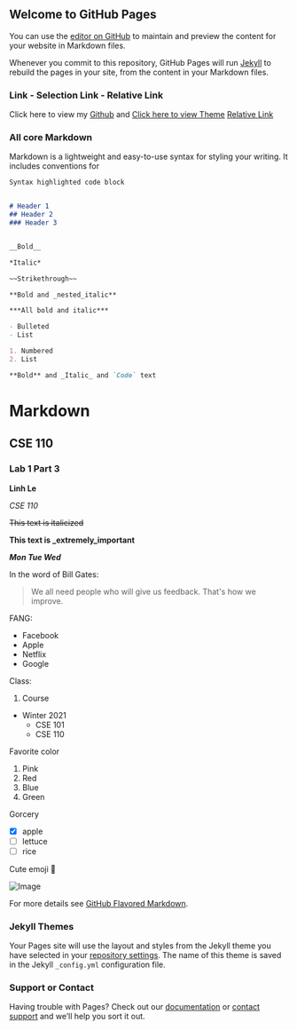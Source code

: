 ## Welcome to GitHub Pages

You can use the [editor on GitHub](https://github.com/linhlekhanh11/part3lab1.github.io/edit/main/README.md) to maintain and preview the content for your website in Markdown files.

Whenever you commit to this repository, GitHub Pages will run [Jekyll](https://jekyllrb.com/) to rebuild the pages in your site, from the content in your Markdown files.

### Link - Selection Link - Relative Link
Click here to view my [Github](https://github.com/linhlekhanh11) and
[Click here to view Theme](#Jekyll-Themes)
[Relative Link](hello.txt)

### All core Markdown

Markdown is a lightweight and easy-to-use syntax for styling your writing. It includes conventions for

```markdown
Syntax highlighted code block


# Header 1 
## Header 2
### Header 3


__Bold__

*Italic*

~~Strikethrough~~

**Bold and _nested_italic**

***All bold and italic***

- Bulleted
- List

1. Numbered
2. List

**Bold** and _Italic_ and `Code` text

```

# Markdown 
## CSE 110
### Lab 1 Part 3


__Linh Le__

*CSE 110*

~~This text is italicized~~

**This text is _extremely_important** 

***Mon Tue Wed***

In the word of Bill Gates:
> We all need people who will give us feedback. That's how we improve.

FANG:
- Facebook
- Apple 
- Netflix
- Google

Class:
1. Course
  - Winter 2021
    - CSE 101
    - CSE 110

Favorite color
1. Pink
2. Red
3. Blue
4. Green

Gorcery 
- [x] apple
- [ ] lettuce
- [ ] rice

Cute emoji :drooling_face:


![Image](https://www.rd.com/wp-content/uploads/2020/01/shutterstock_247528582-2-copy-1536x1024.jpg)

For more details see [GitHub Flavored Markdown](https://guides.github.com/features/mastering-markdown/).

### Jekyll Themes

Your Pages site will use the layout and styles from the Jekyll theme you have selected in your [repository settings](https://github.com/linhlekhanh11/part3lab1.github.io/settings). The name of this theme is saved in the Jekyll `_config.yml` configuration file.

### Support or Contact

Having trouble with Pages? Check out our [documentation](https://docs.github.com/categories/github-pages-basics/) or [contact support](https://github.com/contact) and we’ll help you sort it out.
